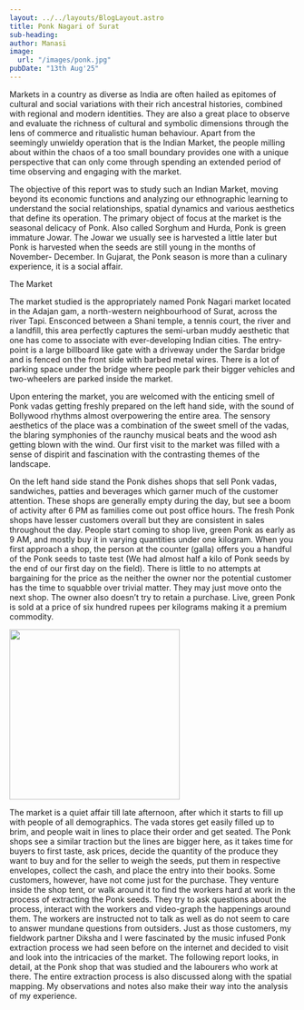 ```yaml
---
layout: ../../layouts/BlogLayout.astro
title: Ponk Nagari of Surat
sub-heading:
author: Manasi
image:
  url: "/images/ponk.jpg"
pubDate: "13th Aug'25"
---
```


Markets in a country as diverse as India are often hailed as epitomes of cultural and social variations with their rich ancestral histories, combined with regional and modern identities. They are also a great place to observe and evaluate the richness of cultural and symbolic dimensions through the lens of commerce and ritualistic human behaviour. Apart from the seemingly unwieldy operation that is the Indian Market, the people milling about within the chaos of a too small boundary provides one with a unique perspective that can only come through spending an extended period of time observing and engaging with the market.

The objective of this report was to study such an Indian Market, moving beyond its economic functions and analyzing our ethnographic learning to understand the social relationships, spatial dynamics and various aesthetics that define its operation.
The primary object of focus at the market is the seasonal delicacy of Ponk. Also called Sorghum and Hurda, Ponk is green immature Jowar. The Jowar we usually see is harvested a little later but Ponk is harvested when the seeds are still young in the months of November- December. In Gujarat, the Ponk season is more than a culinary experience, it is a social affair.


The Market

The market studied is the appropriately named Ponk Nagari market located in the Adajan gam, a north-western neighbourhood of Surat, across the river Tapi. Ensconced between a Shani temple, a tennis court, the river and a landfill, this area perfectly captures the semi-urban muddy aesthetic that one has come to associate with ever-developing Indian cities. The entry-point is a large billboard like gate with a driveway under the Sardar bridge and is fenced on the front side with barbed metal wires. There is a lot of parking space under the bridge where people park their bigger vehicles and two-wheelers are parked inside the market.

Upon entering the market, you are welcomed with the enticing smell of Ponk vadas getting freshly prepared on the left hand side, with the sound of Bollywood rhythms almost overpowering the entire area. The sensory aesthetics of the place was  a combination of the sweet smell of the vadas, the blaring symphonies of the raunchy musical beats and the wood ash getting blown with the wind. Our first visit to the market was filled with a sense of dispirit and fascination with the contrasting themes of the landscape.

On the left hand side stand the Ponk dishes shops that sell Ponk vadas, sandwiches, patties and beverages which garner much of the customer attention. These shops are  generally empty during the day, but see a boom of activity after 6 PM as families come out post office hours. The fresh Ponk shops have lesser customers overall but they are consistent in sales throughout the day. People start coming to shop live, green Ponk as early as 9 AM, and mostly buy it in varying quantities under one kilogram. When you first approach a shop, the person at the counter (galla) offers you a handful of the Ponk seeds to taste test (We had almost half a kilo of Ponk seeds by the end of our first day on the field). There is little to no attempts at bargaining for the price as the neither the owner nor the potential customer has the time to squabble over trivial matter. They may just move onto the next shop. The owner also doesn’t try to retain a purchase. Live, green Ponk is sold at a price of six hundred rupees per kilograms making it a premium commodity.

<img src="/images/ponk1.png" height="300"/>

The market is a quiet affair till late afternoon, after which it starts to fill up with people of all demographics. The vada stores get easily filled up to brim, and people wait in lines to place their order and get seated. The Ponk shops see a similar traction but the lines are bigger here, as it takes time for buyers to first taste, ask prices, decide the quantity of the produce they want to buy and for the seller to weigh the seeds, put them in respective envelopes, collect the cash, and place the entry into their books. Some customers, however, have not come just for the purchase. They venture inside the shop tent, or walk around it to find the workers hard at work in the process of extracting the Ponk seeds. They try to ask questions about the process, interact with the workers and video-graph the happenings around them. The workers are instructed not to talk as well as do not seem to care to answer mundane questions from outsiders.
Just as those customers, my fieldwork partner Diksha and I were fascinated by the music infused Ponk extraction process we had seen before on the internet and decided to visit and look into the intricacies of the market. The following report looks, in detail, at the Ponk shop that was studied and the labourers who work at there. The entire extraction process is also discussed along with the spatial mapping. My observations and notes also make their way into the analysis of my experience.